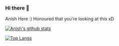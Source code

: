 ### Hi there 👋

Anish Here :) 
Honoured that you're looking at this xD

[![Anish's github stats](https://github-readme-stats.vercel.app/api?username=z404)](https://github.com/z404/github-readme-stats)

[![Top Langs](https://github-readme-stats.vercel.app/api/top-langs/?username=z404&langs_count=20)](https://github.com/z404/github-readme-stats)
<!--
**z404/z404** is a ✨ _special_ ✨ repository because its `README.md` (this file) appears on your GitHub profile.

Here are some ideas to get you started:

- 🔭 I’m currently working on ...
- 🌱 I’m currently learning ...
- 👯 I’m looking to collaborate on ...
- 🤔 I’m looking for help with ...
- 💬 Ask me about ...
- 📫 How to reach me: ...
- 😄 Pronouns: ...
- ⚡ Fun fact: ...
-->
